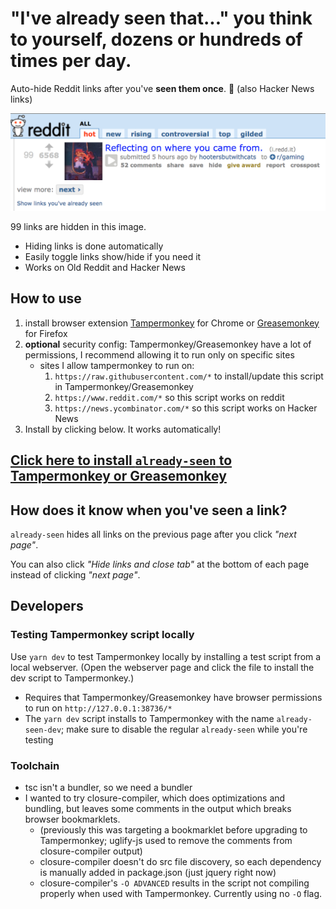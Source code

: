 
# **"I've already seen that..."** you think to yourself, dozens or hundreds of times per day.

Auto-hide Reddit links after you've **seen them once**. :eyes:  (also Hacker News links)

<img src="https://raw.githubusercontent.com/ryanberckmans/already-seen/master/demo.png?sanitize=true&raw=true" />

99 links are hidden in this image.

* Hiding links is done automatically
* Easily toggle links show/hide if you need it
* Works on Old Reddit and Hacker News

## How to use

1. install browser extension [Tampermonkey](https://chrome.google.com/webstore/detail/tampermonkey/dhdgffkkebhmkfjojejmpbldmpobfkfo?hl=en) for Chrome or [Greasemonkey](https://addons.mozilla.org/en-US/firefox/addon/greasemonkey/) for Firefox
1. **optional** security config: Tampermonkey/Greasemonkey have a lot of permissions, I recommend allowing it to run only on specific sites
    * sites I allow tampermonkey to run on:
        1. `https://raw.githubusercontent.com/*` to install/update this script in Tampermonkey/Greasemonkey
        1. `https://www.reddit.com/*` so this script works on reddit
        1. `https://news.ycombinator.com/*` so this script works on Hacker News
1. Install by clicking below. It works automatically!

## [Click here to install `already-seen` to Tampermonkey or Greasemonkey](https://raw.githubusercontent.com/ryanberckmans/already-seen/master/dist/already-seen.user.js)

## How does it know when you've seen a link?

`already-seen` hides all links on the previous page after you click _"next page"_.

You can also click _"Hide links and close tab"_ at the bottom of each page instead of clicking _"next page"_.

## Developers

### Testing Tampermonkey script locally

Use `yarn dev` to test Tampermonkey locally by installing a test script from a local webserver. (Open the webserver page and click the file to install the dev script to Tampermonkey.)

* Requires that Tampermonkey/Greasemonkey have browser permissions to run on `http://127.0.0.1:38736/*`
* The `yarn dev` script installs to Tampermonkey with the name `already-seen-dev`; make sure to disable the regular `already-seen` while you're testing

### Toolchain

* tsc isn't a bundler, so we need a bundler
* I wanted to try closure-compiler, which does optimizations and bundling, but leaves some comments in the output which breaks browser bookmarklets.
  * (previously this was targeting a bookmarklet before upgrading to Tampermonkey; uglify-js used to remove the comments from closure-compiler output)
  * closure-compiler doesn't do src file discovery, so each dependency is manually added in package.json (just jquery right now)
  * closure-compiler's `-O ADVANCED` results in the script not compiling properly when used with Tampermonkey. Currently using no `-O` flag.
